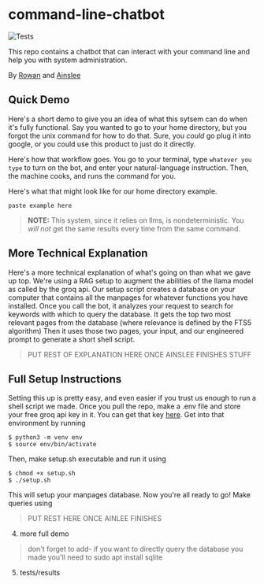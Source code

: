 # command-line-chatbot

![Tests](https://github.com/RowanGray472/cs181hw1/actions/workflows/tests.yml/badge.svg)
 
This repo contains a chatbot that can interact with your command line and help you with system administration.

By [Rowan](https://github.com/RowanGray472) and [Ainslee](https://github.com/ains-arch)


## Quick Demo

Here's a short demo to give you an idea of what this sytsem can do when it's fully functional.
Say you wanted to go to your home directory, but you forgot the unix command for how to do that.
Sure, you *could* go plug it into google, or you could use this product to just do it directly.

Here's how that workflow goes.
You go to your terminal, type `whatever you type` to turn on the bot, and enter your natural-language instruction.
Then, the machine cooks, and runs the command for you.

Here's what that might look like for our home directory example.

```
paste example here
```

> **NOTE:**
> This system, since it relies on llms, is nondeterministic. 
> You *will not* get the same results every time from the same command. 


## More Technical Explanation

Here's a more technical explanation of what's going on than what we gave up top.
We're using a RAG setup to augment the abilities of the llama model as called by the groq api.
Our setup script creates a database on your computer that contains all the manpages for whatever functions you have installed.
Once you call the bot, it analyzes your request to search for keywords with which to query the database.
It gets the top two most relevant pages from the database (where relevance is defined by the FTS5 algorithm)
Then it uses those two pages, your input, and our engineered prompt to generate a short shell script.
> PUT REST OF EXPLANATION HERE ONCE AINSLEE FINISHES STUFF


## Full Setup Instructions

Setting this up is pretty easy, and even easier if you trust us enough to run a shell script we made.
Once you pull the repo, make a .env file and store your free groq api key in it.
You can get that key [here](https://console.groq.com/keys).
Get into that environment by running

```
$ python3 -m venv env
$ source env/bin/activate
```

Then, make setup.sh executable and run it using

```
$ chmod +x setup.sh
$ ./setup.sh
```

This will setup your manpages database.
Now you're all ready to go! Make queries using
> PUT REST HERE ONCE AINLEE FINISHES

4. more full demo

> don't forget to add- if you want to directly query the database you made you'll need to sudo apt install sqlite

5. tests/results



